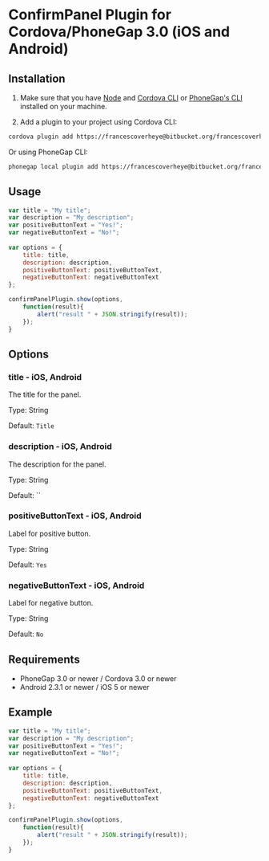 # ConfirmPanel Plugin for Cordova/PhoneGap 3.0 (iOS and Android)


## Installation

1) Make sure that you have [Node](http://nodejs.org/) and [Cordova CLI](https://github.com/apache/cordova-cli) or [PhoneGap's CLI](https://github.com/mwbrooks/phonegap-cli) installed on your machine.

2) Add a plugin to your project using Cordova CLI:

```bash
cordova plugin add https://francescoverheye@bitbucket.org/francescoverheye/checkroom-plugin-confirmpanel.git
```
Or using PhoneGap CLI:

```bash
phonegap local plugin add https://francescoverheye@bitbucket.org/francescoverheye/checkroom-plugin-confirmpanel.git
```

## Usage

```js
var title = "My title";
var description = "My description";
var positiveButtonText = "Yes!";
var negativeButtonText = "No!";
            
var options = {
    title: title,
    description: description,
    positiveButtonText: positiveButtonText,
    negativeButtonText: negativeButtonText
};

confirmPanelPlugin.show(options, 
    function(result){
        alert("result " + JSON.stringify(result));  
    });
}
```

## Options

### title - iOS, Android
The title for the panel.

Type: String

Default: `Title`

### description - iOS, Android
The description for the panel.

Type: String

Default: ``

### positiveButtonText - iOS, Android
Label for positive button.

Type: String

Default: `Yes`

### negativeButtonText - iOS, Android
Label for negative button.

Type: String

Default: `No`

## Requirements
- PhoneGap 3.0 or newer / Cordova 3.0 or newer
- Android 2.3.1 or newer / iOS 5 or newer

## Example

```js
var title = "My title";
var description = "My description";
var positiveButtonText = "Yes!";
var negativeButtonText = "No!";
            
var options = {
    title: title,
    description: description,
    positiveButtonText: positiveButtonText,
    negativeButtonText: negativeButtonText
};

confirmPanelPlugin.show(options, 
    function(result){
        alert("result " + JSON.stringify(result));  
    });
}
```